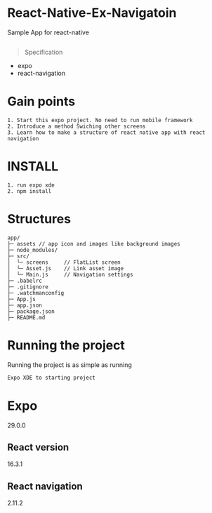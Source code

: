 # React-Native-Ex-Navigatoin
Sample App for react-native 


<img >

> Specification
* expo
* react-navigation

# Gain points
```
1. Start this expo project. No need to run mobile framework 
2. Introduce a method Swiching other screens
3. Learn how to make a structure of react native app with react navigation
```

# INSTALL
```
1. run expo xde
2. npm install
```

# Structures
```text
app/
├─ assets // app icon and images like background images
├─ node_modules/
├─ src/
│  └─ screens     // FlatList screen
│  └─ Asset.js    // Link asset image
│  └─ Main.js     // Navigation settings
├─ .babelrc
├─ .gitignore
├─ .watchmanconfig
├─ App.js
├─ app.json
├─ package.json
├─ README.md
```

# Running the project
Running the project is as simple as running
```sh
Expo XDE to starting project
```
# Expo 
29.0.0

## React version
16.3.1

## React navigation
2.11.2
